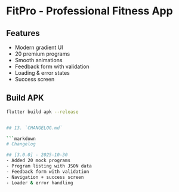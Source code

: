 # FitPro - Professional Fitness App

## Features
- Modern gradient UI
- 20 premium programs
- Smooth animations
- Feedback form with validation
- Loading & error states
- Success screen

## Build APK
```bash
flutter build apk --release


## 13. `CHANGELOG.md`

```markdown
# Changelog

## [3.0.0] - 2025-10-30
- Added 20 mock programs
- Program listing with JSON data
- Feedback form with validation
- Navigation + success screen
- Loader & error handling